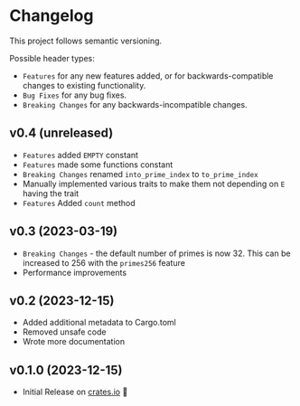 # Changelog

This project follows semantic versioning.

Possible header types:

- `Features` for any new features added, or for backwards-compatible
  changes to existing functionality.
- `Bug Fixes` for any bug fixes.
- `Breaking Changes` for any backwards-incompatible changes.

[crates.io]: https://crates.io/crates/prime_bag

## v0.4 (unreleased)
- `Features` added `EMPTY` constant
- `Features` made some functions constant
- `Breaking Changes` renamed `into_prime_index` to `to_prime_index`
- Manually implemented various traits to make them not depending on `E` having the trait
- `Features` Added `count` method

## v0.3 (2023-03-19)

- `Breaking Changes` - the default number of primes is now 32. This can be increased to 256 with the `primes256` feature
- Performance improvements

## v0.2 (2023-12-15)

- Added additional metadata to Cargo.toml
- Removed unsafe code
- Wrote more documentation

## v0.1.0 (2023-12-15)

- Initial Release on [crates.io] :tada:

[crates.io]: https://crates.io/crates/prime_bag
